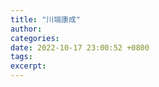 ```yaml
---
title: "川端康成"
author: 
categories: 
date: 2022-10-17 23:00:52 +0800
tags: 
excerpt: 
---
```









